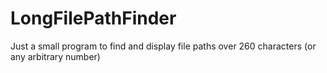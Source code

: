 # LongFilePathFinder

Just a small program to find and display file paths over 260 characters (or any arbitrary number)
